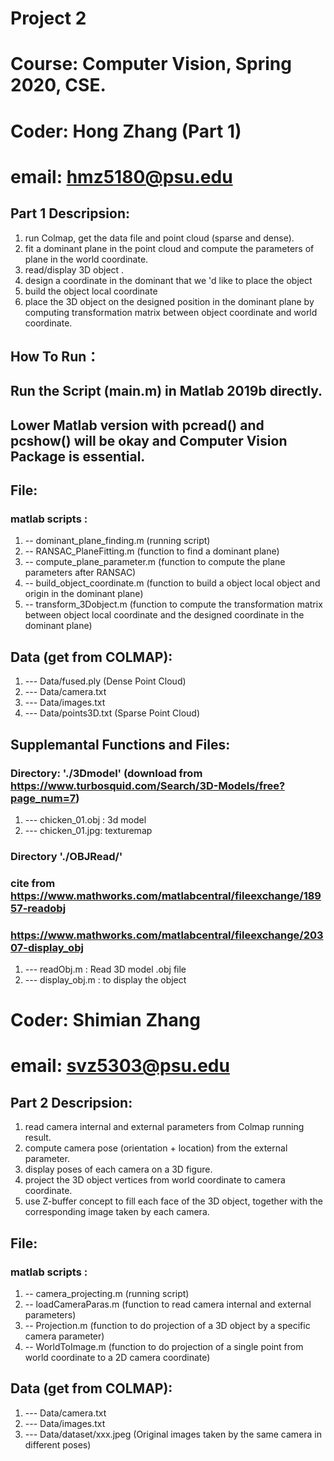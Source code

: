 # Project 2 
# Course: Computer Vision, Spring 2020, CSE.

# Coder: Hong Zhang (Part 1)
# email: hmz5180@psu.edu
## Part 1 Descripsion:
1. run Colmap, get the data file and point cloud (sparse and dense).
2. fit a dominant plane in the point cloud and compute the parameters of plane in the world coordinate.
3. read/display 3D object .
4. design a coordinate in the dominant that we 'd like to place the object 
5. build the object local coordinate
6. place the 3D object on the designed position in the dominant plane by computing transformation matrix between object coordinate and world coordinate.

## How To Run：
## Run the Script (main.m) in Matlab 2019b directly.
## Lower Matlab version with pcread() and pcshow() will be okay and Computer Vision Package is essential.

## File:
### matlab scripts : 
1. -- dominant_plane_finding.m (running script)
2. -- RANSAC_PlaneFitting.m (function to find a dominant plane)
3. -- compute_plane_parameter.m (function to compute the plane parameters after RANSAC)
4. -- build_object_coordinate.m (function to build a object local object and origin in the dominant plane)
5. -- transform_3Dobject.m (function to compute the transformation matrix between object local coordinate and  the designed coordinate in the dominant plane)

## Data (get from COLMAP):
1. --- Data/fused.ply (Dense Point Cloud)
2. --- Data/camera.txt
3. --- Data/images.txt
4. --- Data/points3D.txt (Sparse Point Cloud)

## Supplemantal Functions and Files:

### Directory: './3Dmodel' (download from https://www.turbosquid.com/Search/3D-Models/free?page_num=7)
1. --- chicken_01.obj : 3d model
2. --- chicken_01.jpg: texturemap
### Directory './OBJRead/' 
### cite from https://www.mathworks.com/matlabcentral/fileexchange/18957-readobj
### https://www.mathworks.com/matlabcentral/fileexchange/20307-display_obj

1. --- readObj.m : Read 3D model .obj file
2. --- display_obj.m : to display the object




# Coder: Shimian Zhang 
# email: svz5303@psu.edu
## Part 2 Descripsion:
1. read camera internal and external parameters from Colmap running result.
2. compute camera pose (orientation + location) from the external parameter.
3. display poses of each camera on a 3D figure.
4. project the 3D object vertices from world coordinate to camera coordinate. 
5. use Z-buffer concept to fill each face of the 3D object, together with the corresponding image taken by each camera.

## File:
### matlab scripts : 
1. -- camera_projecting.m (running script)
2. -- loadCameraParas.m (function to read camera internal and external parameters)
3. -- Projection.m (function to do projection of a 3D object by a specific camera parameter)
4. -- WorldToImage.m (function to do projection of a single point from world coordinate to a 2D camera coordinate)

## Data (get from COLMAP):
1. --- Data/camera.txt
2. --- Data/images.txt
3. --- Data/dataset/xxx.jpeg (Original images taken by the same camera in different poses)
